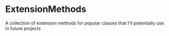 # ExtensionMethods
A collection of extension methods for popular classes that I'll potentially use in future projects
